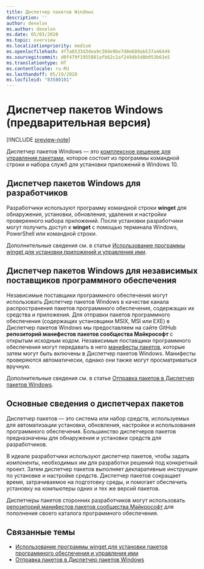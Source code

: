 ```yaml
---
title: Диспетчер пакетов Windows
description: ''
author: denelon
ms.author: denelon
ms.date: 05/03/2020
ms.topic: overview
ms.localizationpriority: medium
ms.openlocfilehash: 4f7a6533d3dea9c304e9be7d8e689ab537a46449
ms.sourcegitcommit: d0f479f1955881afb62c2af249db5d0b053b63e5
ms.translationtype: HT
ms.contentlocale: ru-RU
ms.lasthandoff: 05/19/2020
ms.locfileid: "83580101"
---
```

# <a name="windows-package-manager-preview"></a>Диспетчер пакетов Windows (предварительная версия)

[!INCLUDE [preview-note](../includes/package-manager-preview.md)]

Диспетчер пакетов Windows — это [комплексное решение для управления пакетами](#understanding-package-managers), которое состоит из программы командной строки и набора служб для установки приложений в Windows 10.

## <a name="windows-package-manager-for-developers"></a>Диспетчер пакетов Windows для разработчиков

Разработчики используют программу командной строки **winget** для обнаружения, установки, обновления, удаления и настройки проверенного набора приложений. После установки разработчики могут получить доступ к **winget** с помощью терминала Windows, PowerShell или командной строки.

Дополнительные сведения см. в статье [Использование программы winget для установки приложений и управления ими](winget/index.md).

## <a name="windows-package-manager-for-isvs"></a>Диспетчер пакетов Windows для независимых поставщиков программного обеспечения

Независимые поставщики программного обеспечения могут использовать Диспетчер пакетов Windows в качестве канала распространения пакетов программного обеспечения, содержащих их средства и приложения. Для отправки пакетов программного обеспечения (содержащих установщики MSIX, MSI или EXE) в Диспетчер пакетов Windows мы предоставляем на сайте GitHub **репозиторий манифестов пакетов сообщества Майкрософт** с открытым исходным кодом. Независимые поставщики программного обеспечения могут передавать в него [манифесты пакетов](package/manifest.md), которые затем могут быть включены в Диспетчер пакетов Windows. Манифесты проверяются автоматически, однако они также могут просматриваться вручную.

Дополнительные сведения см. в статье [Отправка пакетов в Диспетчер пакетов Windows](package/repository.md).

## <a name="understanding-package-managers"></a>Основные сведения о диспетчерах пакетов

Диспетчер пакетов — это система или набор средств, используемых для автоматизации установки, обновления, настройки и использования программного обеспечения. Большинство диспетчеров пакетов предназначены для обнаружения и установки средств для разработчиков.

В идеале разработчики используют диспетчер пакетов, чтобы задать компоненты, необходимых им для разработки решений под конкретный проект. Затем диспетчер пакетов выполняет декларативные инструкции по установке и настройке средств. Диспетчер пакетов сокращает время, затрачиваемое на подготовку среды, и помогает обеспечить установку на компьютеры одних и тех же версий пакетов.

Диспетчеры пакетов сторонних разработчиков могут использовать [репозиторий манифестов пакетов сообщества Майкрософт](package/repository.md) для пополнения своего каталога программного обеспечения.

## <a name="related-topics"></a>Связанные темы

* [Использование программы winget для установки пакетов программного обеспечения и управления ими](winget/index.md)
* [Отправка пакетов в Диспетчер пакетов Windows](package/index.md)